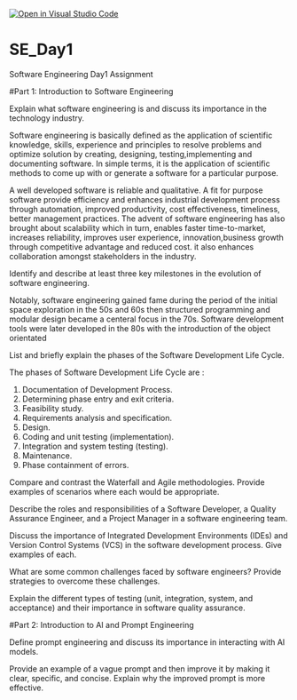 [![Open in Visual Studio Code](https://classroom.github.com/assets/open-in-vscode-2e0aaae1b6195c2367325f4f02e2d04e9abb55f0b24a779b69b11b9e10269abc.svg)](https://classroom.github.com/online_ide?assignment_repo_id=15791754&assignment_repo_type=AssignmentRepo)
# SE_Day1
Software Engineering Day1 Assignment

#Part 1: Introduction to Software Engineering

Explain what software engineering is and discuss its importance in the technology industry.

Software engineering is basically defined as the application of scientific knowledge, skills, experience and principles to resolve problems and optimize solution by creating, designing, testing,implementing and documenting software.  In simple terms, it is the application of scientific methods to come up with or generate a software for a particular purpose.

A well developed software is reliable and qualitative. A fit for purpose software provide efficiency and enhances industrial development process through automation, improved productivity, cost effectiveness, timeliness, better management practices. The advent of software engineering has also brought about scalability which in turn, enables faster time-to-market, increases reliability, improves user experience, innovation,business growth through competitive advantage and reduced cost. it also enhances collaboration amongst stakeholders in the industry.

Identify and describe at least three key milestones in the evolution of software engineering.

Notably, software engineering gained fame during the period of the initial space exploration in the 50s and 60s then  structured programming and modular design became a centeral focus in the 70s. Software development tools were later developed in the 80s with the introduction of the object orientated 


List and briefly explain the phases of the Software Development Life Cycle.

The phases of Software Development Life Cycle are :

1. Documentation of Development Process.
2. Determining phase entry and exit criteria.
3. Feasibility study.
4. Requirements analysis and specification.
5. Design. 
6. Coding and unit testing (implementation).
7. Integration and system testing (testing).
8. Maintenance.
9. Phase containment of errors.


Compare and contrast the Waterfall and Agile methodologies. Provide examples of scenarios where each would be appropriate.


Describe the roles and responsibilities of a Software Developer, a Quality Assurance Engineer, and a Project Manager in a software engineering team.


Discuss the importance of Integrated Development Environments (IDEs) and Version Control Systems (VCS) in the software development process. Give examples of each.


What are some common challenges faced by software engineers? Provide strategies to overcome these challenges.


Explain the different types of testing (unit, integration, system, and acceptance) and their importance in software quality assurance.


#Part 2: Introduction to AI and Prompt Engineering


Define prompt engineering and discuss its importance in interacting with AI models.


Provide an example of a vague prompt and then improve it by making it clear, specific, and concise. Explain why the improved prompt is more effective.
